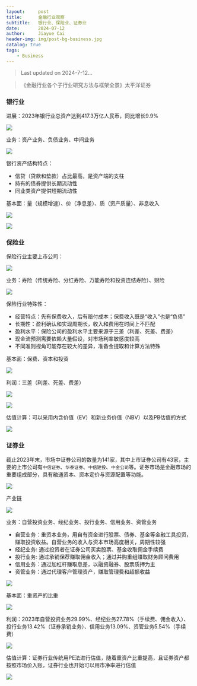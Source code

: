 ```yaml
---
layout:     post
title:      金融行业观察
subtitle:   银行业、保险业、证券业
date:       2024-07-12
author:     Jiayue Cai
header-img: img/post-bg-business.jpg
catalog: true
tags:
    - Business
---
```


> Last updated on 2024-7-12... 

> 《金融行业各个子行业研究方法与框架全景》太平洋证券

### 银行业

进展：2023年银行业总资产达到417.3万亿人民币，同比增长9.9%

![](/img/post/20240712/1.png)

业务：资产业务、负债业务、中间业务

![](/img/post/20240712/2.png)

银行资产结构特点：
- 信贷（贷款和垫款）占比最高，是资产端的支柱
- 持有的债券提供长期流动性
- 同业类资产提供短期流动性

基本面：量（规模增速）、价（净息差）、质（资产质量）、非息收入

![](/img/post/20240712/3.png)

![](/img/post/20240712/4.png)

### 保险业

保险行业主要上市公司：

![](/img/post/20240712/5.png)

业务：寿险（传统寿险、分红寿险、万能寿险和投资连结寿险）、财险

![](/img/post/20240712/6.png)

保险行业特殊性：
- 经营特点：先有保费收入，后有赔付成本；保费收入既是“收入”也是“负债”
- 长期性：盈利确认和实现周期长，收入和费用在时间上不匹配
- 盈利水平：保险公司的盈利水平主要来源于三差（利差、死差、费差）
- 现金流预测需要依赖大量假设，对市场利率敏感度较高
- 不同准则视角可能存在较大的差异，准备金提取和计算方法特殊

基本面：保费、资本和投资

![](/img/post/20240712/7.png)

利润：三差（利差、死差、费差）

![](/img/post/20240712/8.png)

![](/img/post/20240712/9.png)

估值计算：可以采用内含价值（EV）和新业务价值（NBV）以及PB估值的方式

![](/img/post/20240712/10.png)

### 证券业

截止2023年末，市场中证券公司的数量为141家，其中上市证券公司有43家，主要的上市公司有`中信证券`、`华泰证券`、`中信建投`、`中金公司`等。证券市场是金融市场的重要组成部分，具有融通资本、资本定价与资源配置等功能。

![](/img/post/20240712/11.png)

产业链

![](/img/post/20240712/12.png)

业务：自营投资业务、经纪业务、投行业务、信用业务、资管业务

- 自营业务：重资本业务，用自有资金进行股票、债券、基金等金融工具投资，赚取投资收益。自营业务的收入与资本市场高度相关，周期性较强
- 经纪业务: 通过投资者在证券公司买卖股票、基金收取佣金手续费
- 投行业务: 通过承销保荐赚取佣金收入；通过并购重组赚取财务顾问费用
- 信用业务：通过加杠杆赚取息差，以融资融券、股票质押为主
- 资管业务：通过代理客户管理资产，赚取管理费和超额收益

![](/img/post/20240712/13.png)

基本面：重资产的比重

![](/img/post/20240712/14.png)

利润：2023年自营投资业务29.99%、经纪业务27.78%（手续费、佣金收入）、投行业务13.42%（证券承销业务）、信用业务13.09%、资管业务5.54%（手续费）

![](/img/post/20240712/15.png)

估值计算：证券行业传统用PE法进行估值，随着重资产比重提高，且证券资产都按照市场价入账，证券行业也开始可以用市净率进行估值

![](/img/post/20240712/16.png)